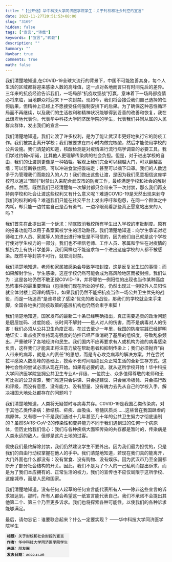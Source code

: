 ```yaml
---
title: "【公开信】华中科技大学同济医学院学生：关于封校和社会封控的宣言"
date: 2022-11-27T20:51:53+08:00
slug: "3169"
hidden: false
tags: ["宣言","转载"]
keywords: ["宣言","转载"]
description: ""
Summary: ""
Navbar: true
comments: true
math: false
---
```


<!--more-->

我们清楚地知道,在C0VID-19全球大流行的背景下，中国不可能独善其身，每个人生活的区域都将迎来感染人数的高峰值，这一点对各地而言只有时间先后的差异。三年来的抗疫经验告诉我们，一场局部“抗疫攻坚战”打赢，意味着下一场局部疫情必将来临，当地群众将迎来下一次封禁。现如今，我们将会接受我们自己选择的任何后果，但精神上已经上不愿接受任何强制安排下的后果。为了确保这种恶性循环局面不再继续，以及我们的生活权利和精神状况能够得到妥善的改善和恢复，我在此谦卑地代表你，代表华中科技大学同济医学院的学生，代表我们共同从属的人民群众群体，发出我们的宣言——

我们清楚地知道，我们让渡了许多权利，是为了能让武汉市更好地执行它的防疫工作。我们被禁止离开学校；我们被要求在四小时内做完核酸，然后才能使用学校的公共设施。我们清楚的知道，核酸检测是对疫情进行流行病学调查的必要工具。我们学过约翰•斯诺，比其他人更理解传染病的社会负担。但是，对于进出学校的自由，我们的让渡则更像是一种牺牲。客观上我们完全可以翻越大门，可以翻越高墙；可以剪断铁丝网，可以冲进食堂把饭端走；甚至可以摘下口罩。我们的人数远多于为管理我们而能投入的人力！我们做出这些让渡，是因为我们愿意相信这座学校可以通过“暂时”封禁出入来配合武汉市的防疫工作，最终满足学校和社会的解封条件。然而，既然我们已经清楚每一次解封都只会带来下一次封禁，那么我们再支持向学校和社会让渡这些权利又有什么意义呢？难道COVID-19是天然出现来剥夺我们的权利的吗？难道我们只能在社交平台上发出呼吁和抱怨，在同一个群体之中内耗，却只能一边忖度自己是否有勇气、一边冷眼观看那些真正愿意站出来的人吗？

我们首先在此提出第一个诉求：彻底取消我校所有学生出入学校的审批制度。原有的报备功能可以用于备案离校学生的活动路径。我们清楚地知道：向学生承诺对老师和工作人员、家属等人的进出进行审批是不可信的，因为他们自己就是这个学校行使对学生权力的一部分。我们也不相信老师、工作人员、家属和学生在对疫情的抵抗力上有统计学差异，我们同样也不能追求每一个进出这座学校的人都不被感染。既然平等封禁不可行，就取消封禁。

我们清楚地知道，老师和家属被感染会导致学校封控，这是反复发生过的事情；而如果解封学生，学生感染，这座学校仍然可能会成为高风险地区而被封控。我们认为：这是各地仍然不敢正视C0VID-19，并将哪怕一例阳性的出现也当作某种高度恐怖事件的最重要理由（包括我们现在所处的学校，仍然出现过一例校外人员阳性就全体封楼上网课的情形）。如果我们仍然不能把抗疫当作一场公共卫生优先的战役，而是一场追责“是谁导致了感染”优先的政治战役，那我们的学校就会束手束脚，全国各地执行防疫政策的基层机构也仍然会束手束脚！

我们清楚地知道，国家发布的最新二十条已经明确指出，真正需要追责的政治问题是层层加码、过度防疫、长时间不解封——是人对人的伤害，而不是病毒对人的伤害！我们必须从公共卫生角度正视，在过去至少一年里，我国的防疫实践已经鲜明地证实：重点疫区维持现有强度的防控已经严重消耗了基层的组织度，导致乱象频出，严重破坏了各地经济和民生。我们国内不应再要求有人或机构为谁的病毒感染负责，这样我们才能真正将注意力放在帮助患者和抑制传染上；我们必须抛弃“由人带来的病毒，就是人的责任”的思想，而是专心攻克病毒的解决方案，并在尝试拉平感染人数高峰的基础上，摸索不长时间阻绝民众正常生活的全新生存方式。这种社会性的尝试必须从现在开始。如果有必要的话，就从这所学校开始！华中科技大学同济医学院坐拥公共卫生专业A+评级、一位院士、众多值得尊敬的老师和无可比拟的公卫资源，我们难道只会讲课、只会提建议、只会坐冷板凳、只会搞行政和评级，而没有意愿、没有能力、没有胆量、没有魄力去先从自己的学校入手，解决祖国大地处处都存在的问题吗？

我们清楚地知道，人类将无疑暂时与病毒共存。C0VID-19是我国乙类传染病，对于其他乙类传染病：肺结核、疟疾、血吸虫、脊髓灰质炎……这些曾在我国肆虐的病原体，又有哪一个不是我们通过十几年甚至几十年的公共卫生努力才彻底遏制的？虽然SARS-CoV-2的传染性和变异能力不同于我们遇到过的任何一个病原体，但历史给我们信心：我们与各种疾病大面积传染的共存都是暂时的，传染病是人类永远的敌人，但却是这片土地的过客。

假使我们最终解除封禁，我们仍然建议学生不要外出。因为我们最为担忧的，只是我们的自由行动权掌握在他人的手中。我们清楚地知道，若现在我们真的能离开，大门外面也什么都没有：没有堂食、没有购物、没有娱乐。因为武汉市乃至全国都断开了部分社会结构的开关。因此，我们不是为了个人的一己私利而提出诉求，而是为了我们本应拥有的、正常生活的权力，我们的宣传也不应仅局限于这所学校、这座城市，而是人民和国家。

我们清楚地知道，没有任何人起草的任何宣言能代表所有人——除非这些宣言的诉求被达到。那时，所有人都会希望这一纸宣言能代表自己。我们不承诺不会提出其他第二个、第三个乃至更多诉求。我们也将探索各种可能性，以使我们的各种诉求能够满足。

最后，请勿忘记：谁要联合起来？什么一定要实现？
——华中科技大学同济医学院学生

<img src="3169/1233.png" alt="image-20221127205502761" style="zoom:33%;" />
